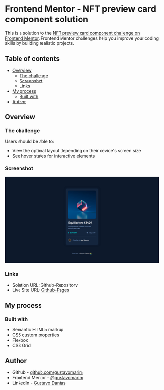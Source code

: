 # Frontend Mentor - NFT preview card component solution

This is a solution to the [NFT preview card component challenge on Frontend Mentor](https://www.frontendmentor.io/challenges/nft-preview-card-component-SbdUL_w0U). Frontend Mentor challenges help you improve your coding skills by building realistic projects. 

## Table of contents

- [Overview](#overview)
  - [The challenge](#the-challenge)
  - [Screenshot](#screenshot)
  - [Links](#links)
- [My process](#my-process)
  - [Built with](#built-with)
- [Author](#author)

## Overview

### The challenge

Users should be able to:

- View the optimal layout depending on their device's screen size
- See hover states for interactive elements

### Screenshot

![NFT-Card-Solution](img/screen-shot.png)

### Links

- Solution URL: [Github-Repository](https://github.com/gustavomarim/nft-preview-card-component-css)
- Live Site URL: [Github-Pages](https://gustavomarim.github.io/nft-preview-card-component-css/)

## My process

### Built with

- Semantic HTML5 markup
- CSS custom properties
- Flexbox
- CSS Grid

## Author

- Github - [github.com/gustavomarim](https://github.com/gustavomarim)
- Frontend Mentor - [@gustavomarim](https://www.frontendmentor.io/profile/gustavomarim)
- LinkedIn - [Gustavo Dantas](https://www.linkedin.com/in/gustavodantasmarim/)




